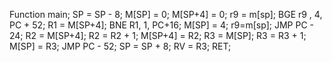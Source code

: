 Function main;
SP = SP - 8;
M[SP] = 0;
M[SP+4] = 0;
r9 = m[sp];
BGE r9 , 4, PC + 52;
R1 = M[SP+4];
BNE R1, 1, PC+16;
M[SP] = 4;
r9=m[sp];
JMP PC - 24;
R2 = M[SP+4];
R2 = R2 + 1;
M[SP+4] = R2;
R3 = M[SP];
R3 = R3 + 1;
M[SP] = R3;
JMP PC - 52;
SP = SP + 8;
RV = R3;
RET;
